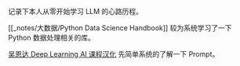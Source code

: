 ---
---

记录下本人从零开始学习 LLM 的心路历程。

[[_notes/大数据/Python Data Science Handbook]] 较为系统学习了一下 Python 数据处理相关的库。 

[吴恩达 Deep Learning AI 课程汉化](https://github.com/datawhalechina/llm-cookbook) 先简单系统的了解一下 Prompt。

